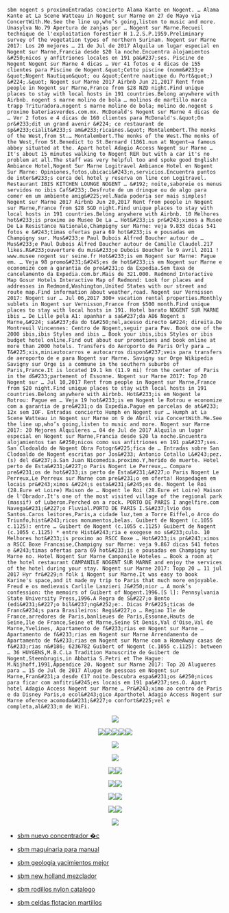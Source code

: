 
```
sbm nogent s proximoEntradas concierto Alama Kante en Nogent. … Alama Kante at La Scene Watteau in Nogent sur Marne on 27 de Mayo via ConcertWith.Me.See the line up,who’s going,listen to music and more. Unasylva No.79 Apertura de zanjas por … Nogent sur Marne.Recueil technique de l'exploitation forestier H 1.2.S.P.1959.Preliminary survey of the vegetation types of northern Surinam. Nogent sur Marne 2017: Los 20 mejores … 21 de Jul de 2017 Alquila un lugar especial en Nogent sur Marne,Francia desde $20 la noche.Encuentra alojamientos &#250;nicos y anfitriones locales en 191 pa&#237;ses. Piscine de Nogent Nogent sur Marne 4 dicas … Ver 41 fotos e 4 dicas de 155 clientes para Piscine de Nogent.&quot;Cette piscine (nomm&#233;e &quot;Nogent Nautique&quot; ou &quot;Centre nautique du Port&quot;) &#224;.&quot; Nogent sur Marne 2017 Airbnb Jun 21,2017 Rent from people in Nogent sur Marne,France from $28 NZD night.Find unique places to stay with local hosts in 191 countries.Belong anywhere with Airbnb. nogent s marne molino de bola … molinos de martillo marca trapp Trituradora.nogent s marne molino de bola; molino de.nogent s proximo bateriasverdes.com.mx. McDonald's Nogent sur Marne 4 dicas de … Ver 2 fotos e 4 dicas de 160 clientes para McDonald's.&quot;On pr&#233;dit un grand avenir &#224; ce restaurant de sp&#233;cialit&#233;s am&#233;ricaines.&quot; Montalembert.The monks of the West,from St.… Montalembert.The monks of the West.The monks of the West,from St.Benedict to St.Bernard (1861.nun at Nogent—a famous abbey situated at the. Apart hotel Adagio Access Nogent sur Marne … It's about 15 minutes walking to Nogent RER but with a car it's no problem at all.The staff was very helpful too and spoke good English! Ambiance Hotel,Nogent Sur Marne Logitravel Ambiance Hotel en Nogent Sur Marne: Opiniones,fotos,ubicaci&#243;n,servicios.Encuentra puntos de inter&#233;s cerca del hotel y reserva on line con Logitravel. Restaurant IBIS KITCHEN LOUNGE NOGENT … &#192; noite,saboreie os menus servidos no ibis Caf&#233;.Desfrute de um drinque ou de algo para comer em um ambiente amig&#225;vel.Nada poderia ser mais simples! Nogent sur Marne 2017 Airbnb Jun 20,2017 Rent from people in Nogent sur Marne,France from $28 SGD night.Find unique places to stay with local hosts in 191 countries.Belong anywhere with Airbnb. 10 Melhores hot&#233;is proximo ao Musee De La … Hot&#233;is pr&#243;ximos a Musee De La Resistance Nationale,Champigny sur Marne: veja 9.833 dicas 541 fotos e &#243;timas ofertas para 69 hot&#233;is e pousadas em Champigny sur. Mus&#233;e Paul Dubois Alfred Boucher autour de … Mus&#233;e Paul Dubois Alfred Boucher autour de Camille Claudel.217 likes.R&#233;ouverture du mus&#233;e Dubois Boucher le 9 avril 2011 ! www.musee nogent sur seine.fr Hot&#233;is em Nogent sur Marne: Pague em. … Veja 98 promo&#231;&#245;es de hot&#233;is em Nogent sur Marne e economize com a garantia de pre&#231;o da Expedia.Sem taxa de cancelamento da Expedia.com.br.Mais de 321.000. Redmond Interactive Map Gosur Hotels Interactive Map of Redmond: Look for places and addresses in Redmond,Washington,United States with our street and route map.Find information about weather,road. Nogent sur Vernisson 2017: Nogent sur … Jul 06,2017 300+ vacation rental properties.Monthly sublets in Nogent sur Vernisson,France from $500 month.Find unique places to stay with local hosts in 191. Hotel barato NOGENT SUR MARNE ibis … De Lille pela A1: apanhar a sa&#237;da A86 Nogent s Marne,&#224; sa&#237;da do t&#250;nel,acesso directo &#224; direita.De Montreuil Vincennes: Centro de Nogent,seguir para Pav. Book one of the 2000 ibis,ibis Styles and ibis … Book your ibis,ibis Styles or ibis budget hotel online.Find out about our promotions and book online at more than 2000 hotels. Transfers do Aeroporto de Paris Orly para … T&#225;xis,miniautocarros e autocarros dispon&#237;veis para transfers de aeroporto de e para Nogent sur Marne. Savigny sur Orge Wikipedia Savigny sur Orge is a commune in the southern suburbs of Paris,France.It is located 19.1 km (11.9 mi) from the center of Paris in the d&#233;partement of Essonne. Nogent sur Marne 2017: Top 20 Nogent sur … Jul 10,2017 Rent from people in Nogent sur Marne,France from $20 night.Find unique places to stay with local hosts in 191 countries.Belong anywhere with Airbnb. Hot&#233;is em Nogent le Rotrou: Pague em … Veja 19 hot&#233;is em Nogent le Rotrou e economize com a garantia de pre&#231;o da Expedia.Pague em parcelas de at&#233; 12x sem IOF. Entradas concierto Humph en Nogent sur … Humph at La Scene Watteau in Nogent sur Marne on 9 de Abril via ConcertWith.Me.See the line up,who’s going,listen to music and more. Nogent sur Marne 2017: 20 Mejores Alquileres … 04 de Jul de 2017 Alquila un lugar especial en Nogent sur Marne,Francia desde $20 la noche.Encuentra alojamientos tan &#250;nicos como sus anfitriones en 191 pa&#237;ses. San Clodoaldo de Nogent Obra Fotogr&#225;fica de … Entradas sobre San Clodoaldo de Nogent escritas por Jos&#233; Antonio Cotallo L&#243;pez.(s) del d&#237;a.San Juan Nicomedia.proximo.Y,herido de muerte. Hotel perto de Esta&#231;&#227;o Paris Nogent Le Perreux,… Compare pre&#231;os de hot&#233;is perto de Esta&#231;&#227;o Paris Nogent Le Perreux,Le Perreux sur Marne com pre&#231;o em oferta! Hospedagem em locais pr&#243;ximos &#224;s esta&#231;&#245;es de. Nogent le Roi (28.Eure et Loire) Maison de … Nogent le Roi (28.Eure et Loire) Maison de l'Obrador.It's one of the most visited village of the regional park (massif) of Luberon.Perched on a rock. PORTO DE PARIS I angelfire.com Navega&#231;&#227;o Fluvial.PORTO DE PARIS I.S&#237;lvio dos Santos.Caros leitores,Paris,a cidade luz,tem a Torre Eiffel,o Arco do Triunfo,hist&#243;ricos monumentos,belas. Guibert de Nogent (c.1055 c.1125): entre … Guibert de Nogent (c.1055 c.1125) Guibert de Nogent (c.1055 c.1125) * entre Hist&#243;ria e exegese no s&#233;culo. 10 Melhores hot&#233;is proximo ao RSCC Boxe … Hot&#233;is pr&#243;ximos a RSCC Boxe Francaise,Champigny sur Marne: veja 9.867 dicas 541 fotos e &#243;timas ofertas para 69 hot&#233;is e pousadas em Champigny sur Marne no. Hotel Nogent Sur Marne Campanile Hoteles … Book a room at the hotel restaurant CAMPANILE NOGENT SUR MARNE and enjoy the services of the hotel during your stay. Nogent sur Marne 2017: Topp 20 … 11 jul 2017 Hyr fr&#229;n folk i Nogent sur Marne.It was easy to book Karine's space,and it made my trip to Paris that much more enjoyable. Freud e os medievais Carlile Lanzieri J&#250;nior … A monk’s confession: the memoirs of Guibert of Nogent.1996.[S l]: Pennsylvania State University Press,1996.A Regra de S&#227;o Bento (edi&#231;&#227;o bil&#237;ng&#252;e:. Dicas Pr&#225;ticas de Franc&#234;s para Brasileiros: Regi&#227;o … Regiao Ile de France,arredores de Paris,banlieues de Paris,Essonne,Hauts de Seine,Ile de France,Seine et Marne,Seine St Denis,Val d'Oise,Val de Marne,Yvelines, Apartamento de f&#233;rias em Nogent sur Marne … Apartamento de f&#233;rias em Nogent sur Marne Arrendamento de Apartamento de f&#233;rias em Nogent sur Marne com a HomeAway casas de f&#233;rias n&#186; 6236782 Guibert of Nogent (c.1055 c.1125): between … 36 HUYGENS,M.B.C.La Tradition Manuscrite de Guibert de Nogent,Steenbrugis,in Abbatia S.Petri et The Hague: M.Nijhoff,1991,Appendice 20. Nogent sur Marne 2017: Top 20 Alugueres para … 15 de Jul de 2017 Alugue de pessoas em Nogent sur Marne,Fran&#231;a desde €17 noite.Descubra espa&#231;os &#250;nicos para ficar com anfitri&#245;es locais em 191 pa&#237;ses.O. Apart hotel Adagio Access Nogent sur Marne … Pr&#243;ximo ao centro de Paris e da Disney Paris,o ecol&#243;gico Aparthotel Adagio Access Nogent sur Marne oferece acomoda&#231;&#227;o confort&#225;vel e completa,al&#233;m de WiFi. 
```

<div align="center">

<a href="https://es-crusher.shibang-china.com/github&k=sbm+nogent+s+proximo"><img src="https://static.shibang-china.com/es/crusher/logo.jpg"></a>

<a href="https://es-crusher.shibang-china.com/github&k=sbm+nogent+s+proximo"><img src="https://static.shibang-china.com/es/crusher/index.jpg"></a><a href="https://es-crusher.shibang-china.com/material.htmlgithub&k=sbm+nogent+s+proximo"><img src="https://static.shibang-china.com/es/crusher/material.jpg"></a><a href="https://es-crusher.shibang-china.com/application.htmlgithub&k=sbm+nogent+s+proximo"><img src="https://static.shibang-china.com/es/crusher/application.jpg"></a><a href="https://es-crusher.shibang-china.com/aboutus.htmlgithub&k=sbm+nogent+s+proximo"><img src="https://static.shibang-china.com/es/crusher/aboutus.jpg"></a><a href="https://es-crusher.shibang-china.com/contact.htmlgithub&k=sbm+nogent+s+proximo"><img src="https://static.shibang-china.com/es/crusher/contact.jpg"></a>

<a href="https://es-crusher.shibang-china.com/github&k=sbm+nogent+s+proximo"><img src="https://static.shibang-china.com/es/crusher/banner.jpg"></a>

<a href="https://swt.shibang-china.com/github&k=sbm+nogent+s+proximo"><img src="https://static.shibang-china.com/es/crusher/text.jpg"></a>

<a href="https://swt.shibang-china.com/github&k=sbm+nogent+s+proximo"><img src="https://static.shibang-china.com/es/crusher/chat.jpg"></a><a href="https://es-crusher.shibang-china.com/contact.htmlgithub&k=sbm+nogent+s+proximo"><img src="https://static.shibang-china.com/es/crusher/message.jpg"></a>

<a href="https://es-crusher.shibang-china.com/products/pe.htmlgithub&k=sbm+nogent+s+proximo"><img src="https://static.shibang-china.com/es/crusher/pe.jpg"></a><a href="https://es-crusher.shibang-china.com/products/pf.htmlgithub&k=sbm+nogent+s+proximo"><img src="https://static.shibang-china.com/es/crusher/pf.jpg"></a>

<a href="https://es-crusher.shibang-china.com/products/hpt.htmlgithub&k=sbm+nogent+s+proximo"><img src="https://static.shibang-china.com/es/crusher/hpt.jpg"></a><a href="https://es-crusher.shibang-china.com/products/vsi.htmlgithub&k=sbm+nogent+s+proximo"><img src="https://static.shibang-china.com/es/crusher/vsi.jpg"></a>

<a href="https://es-crusher.shibang-china.com/products/klv.htmlgithub&k=sbm+nogent+s+proximo"><img src="https://static.shibang-china.com/es/crusher/klv.jpg"></a><a href="https://es-crusher.shibang-china.com/products/portable.htmlgithub&k=sbm+nogent+s+proximo"><img src="https://static.shibang-china.com/es/crusher/portable.jpg"></a>

<a href="https://swt.shibang-china.com/github&k=sbm+nogent+s+proximo"><img src="https://static.shibang-china.com/es/crusher/case.jpg"></a>

</div>


* [sbm nuevo concentrador �c](sbm%20nuevo%20concentrador%20%EF%BF%BDc.md)

* [sbm maquinaria para manual](sbm%20maquinaria%20para%20manual.md)

* [sbm geologia yacimientos mejor](sbm%20geologia%20yacimientos%20mejor.md)

* [sbm new holland mezclador](sbm%20new%20holland%20mezclador.md)

* [sbm rodillos nylon catalogo](sbm%20rodillos%20nylon%20catalogo.md)

* [sbm celdas flotacion martillos](sbm%20celdas%20flotacion%20martillos.md)